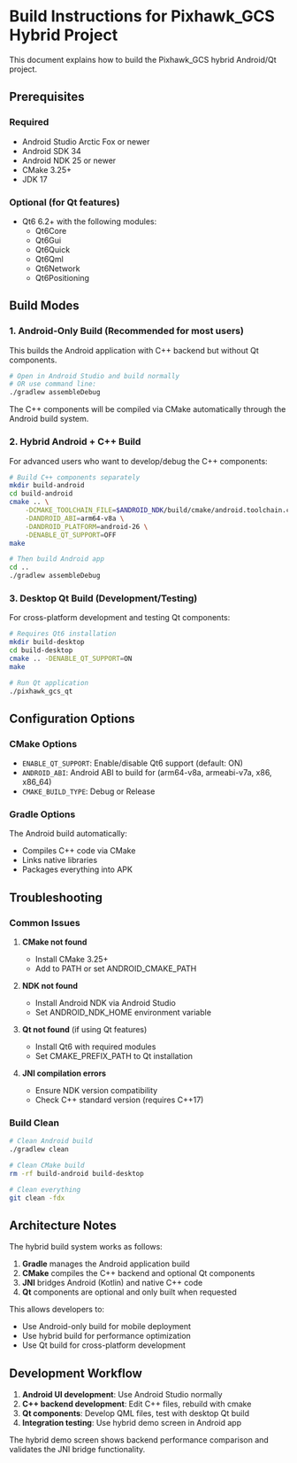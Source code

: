 # Build Instructions for Pixhawk_GCS Hybrid Project

This document explains how to build the Pixhawk_GCS hybrid Android/Qt project.

## Prerequisites

### Required
- Android Studio Arctic Fox or newer
- Android SDK 34
- Android NDK 25 or newer
- CMake 3.25+
- JDK 17

### Optional (for Qt features)
- Qt6 6.2+ with the following modules:
  - Qt6Core
  - Qt6Gui  
  - Qt6Quick
  - Qt6Qml
  - Qt6Network
  - Qt6Positioning

## Build Modes

### 1. Android-Only Build (Recommended for most users)

This builds the Android application with C++ backend but without Qt components.

```bash
# Open in Android Studio and build normally
# OR use command line:
./gradlew assembleDebug
```

The C++ components will be compiled via CMake automatically through the Android build system.

### 2. Hybrid Android + C++ Build

For advanced users who want to develop/debug the C++ components:

```bash
# Build C++ components separately
mkdir build-android
cd build-android
cmake .. \
    -DCMAKE_TOOLCHAIN_FILE=$ANDROID_NDK/build/cmake/android.toolchain.cmake \
    -DANDROID_ABI=arm64-v8a \
    -DANDROID_PLATFORM=android-26 \
    -DENABLE_QT_SUPPORT=OFF
make

# Then build Android app
cd ..
./gradlew assembleDebug
```

### 3. Desktop Qt Build (Development/Testing)

For cross-platform development and testing Qt components:

```bash
# Requires Qt6 installation
mkdir build-desktop
cd build-desktop
cmake .. -DENABLE_QT_SUPPORT=ON
make

# Run Qt application
./pixhawk_gcs_qt
```

## Configuration Options

### CMake Options

- `ENABLE_QT_SUPPORT`: Enable/disable Qt6 support (default: ON)
- `ANDROID_ABI`: Android ABI to build for (arm64-v8a, armeabi-v7a, x86, x86_64)
- `CMAKE_BUILD_TYPE`: Debug or Release

### Gradle Options

The Android build automatically:
- Compiles C++ code via CMake
- Links native libraries
- Packages everything into APK

## Troubleshooting

### Common Issues

1. **CMake not found**
   - Install CMake 3.25+ 
   - Add to PATH or set ANDROID_CMAKE_PATH

2. **NDK not found**
   - Install Android NDK via Android Studio
   - Set ANDROID_NDK_HOME environment variable

3. **Qt not found** (if using Qt features)
   - Install Qt6 with required modules
   - Set CMAKE_PREFIX_PATH to Qt installation

4. **JNI compilation errors**
   - Ensure NDK version compatibility
   - Check C++ standard version (requires C++17)

### Build Clean

```bash
# Clean Android build
./gradlew clean

# Clean CMake build
rm -rf build-android build-desktop

# Clean everything
git clean -fdx
```

## Architecture Notes

The hybrid build system works as follows:

1. **Gradle** manages the Android application build
2. **CMake** compiles the C++ backend and optional Qt components
3. **JNI** bridges Android (Kotlin) and native C++ code
4. **Qt** components are optional and only built when requested

This allows developers to:
- Use Android-only build for mobile deployment
- Use hybrid build for performance optimization
- Use Qt build for cross-platform development

## Development Workflow

1. **Android UI development**: Use Android Studio normally
2. **C++ backend development**: Edit C++ files, rebuild with cmake
3. **Qt components**: Develop QML files, test with desktop Qt build
4. **Integration testing**: Use hybrid demo screen in Android app

The hybrid demo screen shows backend performance comparison and validates the JNI bridge functionality.